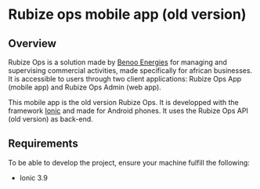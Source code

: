 # Rubize ops mobile app (old version)

## Overview
Rubize Ops is a solution made by [Benoo Energies](https://www.benoo-energies.com/) for managing and supervising commercial activities, made specifically for african businesses. It is accessible to users through two client applications: Rubize Ops App (mobile app) and Rubize Ops Admin (web app).

This mobile app is the old version Rubize Ops. It is developped with the framework [Ionic](https://ionicframework.com/) and made for Android phones. It uses the Rubize Ops API (old version) as back-end.

## Requirements
To be able to develop the project, ensure your machine fulfill the following:
* Ionic 3.9
